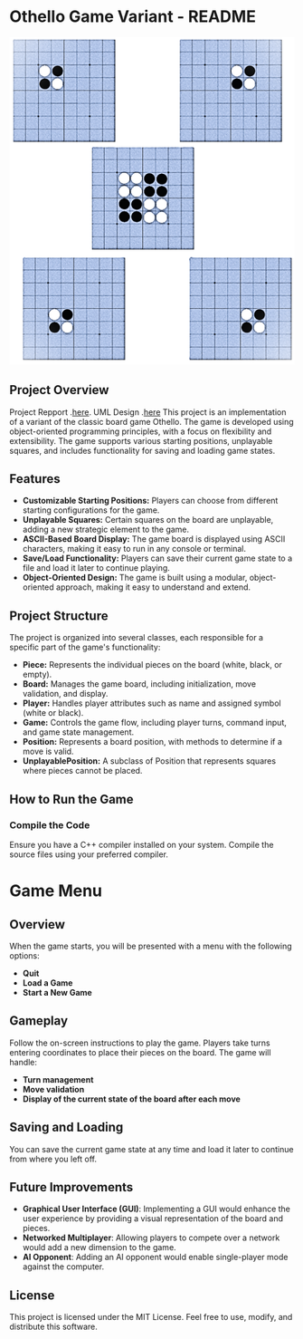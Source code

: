 # Othello Game Variant - README
![Example](https://github.com/Silent0Wings/Othello-Game-Variant/blob/2f09b01cafeff74f0012f17e44f92abeb4be3d97/Othello.png)

## Project Overview
Project Repport .[here](https://github.com/Silent0Wings/Othello-Game-Variant/blob/2f09b01cafeff74f0012f17e44f92abeb4be3d97/Github.pdf).
UML Design .[here](https://github.com/Silent0Wings/Othello-Game-Variant/blob/2f09b01cafeff74f0012f17e44f92abeb4be3d97/UML%20Game.pdf)
This project is an implementation of a variant of the classic board game Othello. The game is developed using object-oriented programming principles, with a focus on flexibility and extensibility. The game supports various starting positions, unplayable squares, and includes functionality for saving and loading game states.

## Features

- **Customizable Starting Positions:** Players can choose from different starting configurations for the game.
- **Unplayable Squares:** Certain squares on the board are unplayable, adding a new strategic element to the game.
- **ASCII-Based Board Display:** The game board is displayed using ASCII characters, making it easy to run in any console or terminal.
- **Save/Load Functionality:** Players can save their current game state to a file and load it later to continue playing.
- **Object-Oriented Design:** The game is built using a modular, object-oriented approach, making it easy to understand and extend.

## Project Structure

The project is organized into several classes, each responsible for a specific part of the game's functionality:

- **Piece:** Represents the individual pieces on the board (white, black, or empty).
- **Board:** Manages the game board, including initialization, move validation, and display.
- **Player:** Handles player attributes such as name and assigned symbol (white or black).
- **Game:** Controls the game flow, including player turns, command input, and game state management.
- **Position:** Represents a board position, with methods to determine if a move is valid.
- **UnplayablePosition:** A subclass of Position that represents squares where pieces cannot be placed.

## How to Run the Game

### Compile the Code

Ensure you have a C++ compiler installed on your system. Compile the source files using your preferred compiler.
# Game Menu

## Overview
When the game starts, you will be presented with a menu with the following options:

- **Quit**
- **Load a Game**
- **Start a New Game**

## Gameplay
Follow the on-screen instructions to play the game. Players take turns entering coordinates to place their pieces on the board. The game will handle:

- **Turn management**
- **Move validation**
- **Display of the current state of the board after each move**

## Saving and Loading
You can save the current game state at any time and load it later to continue from where you left off.

## Future Improvements
- **Graphical User Interface (GUI)**: Implementing a GUI would enhance the user experience by providing a visual representation of the board and pieces.
- **Networked Multiplayer**: Allowing players to compete over a network would add a new dimension to the game.
- **AI Opponent**: Adding an AI opponent would enable single-player mode against the computer.

## License
This project is licensed under the MIT License. Feel free to use, modify, and distribute this software.
